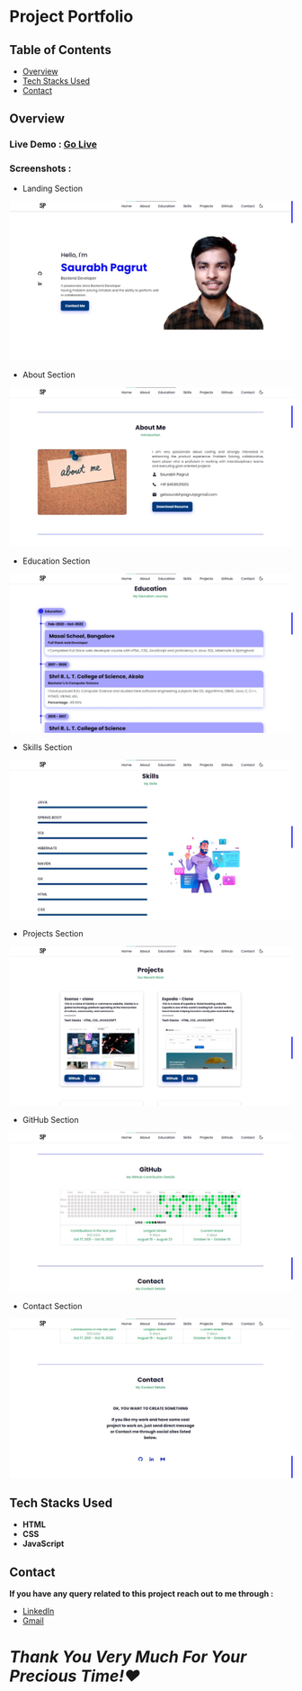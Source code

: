 # Project Portfolio

## Table of Contents

- [Overview](#overview)
- [Tech Stacks Used](#tech-stacks-used)
- [Contact](#contact)

## Overview

### Live Demo : [Go Live](https://saurabh-pagrut.netlify.app/)  

### Screenshots :  

- Landing Section

![Screenshot1](./Images/Screenshots/Screenshot1.jpg)

- About Section  

![Screenshot2](./Images/Screenshots/Screenshot2.jpg)

- Education Section  

![Screenshot3](./Images/Screenshots/Screenshot3.jpg)

- Skills Section  

![Screenshot4](./Images/Screenshots/Screenshot4.jpg)

- Projects Section

![Screenshot5](./Images/Screenshots/Screenshot5.jpg)

- GitHub Section

![Screenshot6](./Images/Screenshots/Screenshot6.jpg)

- Contact Section  

![Screenshot7](./Images/Screenshots/Screenshot7.jpg)

## Tech Stacks Used

- **HTML**
- **CSS**
- **JavaScript**

## Contact

**If you have any query related to this project reach out to me through :**

- [LinkedIn](https://www.linkedin.com/in/SaurabhPagrut)
- [Gmail](mailto:getsaurabhpagrut@gmail.com)

# ***Thank You Very Much For Your Precious Time!❤***
